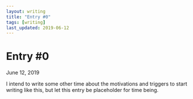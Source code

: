 ```yaml
---
layout: writing
title: "Entry #0"
tags: [writing]
last_updated: 2019-06-12
---
```

# Entry #0

June 12, 2019

I intend to write some other time about the motivations and triggers to start writing like
this, but let this entry be placeholder for time being.
